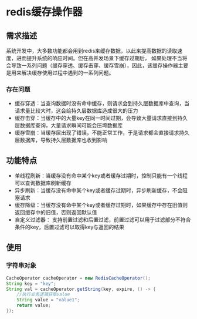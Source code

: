 # redis缓存操作器

## 需求描述

系统开发中，大多数功能都会用到redis来缓存数据，以此来提高数据的读取速度，进而提升系统的响应时间。但在高并发场景下缓存过期后，
如果处理不当将会导致一系列问题（缓存穿透、缓存击穿、缓存雪崩），因此，该缓存操作器主要是用来解决缓存使用过程中遇到的一系列问题。

### 存在问题
- 缓存穿透：当查询数据时没有命中缓存，则请求会到持久层数据库中查询，当请求量比较大时，这会给持久层数据库造成很大的压力
- 缓存击穿：当缓存中的大量key在同一时间过期，会导致大量请求直接到持久层数据库查询，大量请求瞬间可能会压垮数据库
- 缓存雪崩：当缓存层出现了错误，不能正常工作，于是请求都会直接请求持久层数据库，导致持久层数据库也收到影响

## 功能特点
- 单线程刷新：当缓存没有命中某个key或者缓存过期时，控制只能有一个线程可以查询数据库刷新缓存
- 异步刷新：当缓存没有命中某个key或者缓存过期时，异步刷新缓存，不会阻塞请求
- 缓存降级：当缓存没有命中某个key或者缓存过期时，如果缓存中存在旧值则返回缓存中的旧值，否则返回默认值
- 自定义过滤器： 支持前置过滤和后置过滤，前置过滤可以用于过滤部分不符合条件的key，后置过滤可以取得key与返回的结果

## 使用
### 字符串对象
```java
CacheOperator cacheOperator = new RedisCacheOperator();
String key = "key";
String val = cacheOperator.getString(key, expire, () -> {
    //执行业务逻辑获取value
    String value = "value1";
    return value;
});
```